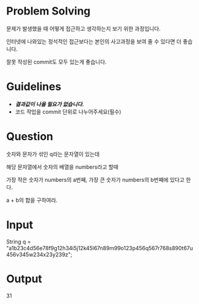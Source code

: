 # Problem Solving
문제가 발생했을 때 어떻게 접근하고 생각하는지 보기 위한 과정입니다.

인터넷에 나와있는 정석적인 접근보다는 본인의 사고과정을 보여 줄 수 있다면 더 좋습니다.

잘못 작성된 commit도 모두 있는게 좋습니다.

# Guidelines
* ***결과값이 나올 필요가 없습니다.***
* 코드 작업을 commit 단위로 나누어주세요(필수)

# Question

숫자와 문자가 섞인 q라는 문자열이 있는데

해당 문자열에서 숫자의 배열을 numbers라고 할때

가장 작은 숫자가 numbers의 a번째, 가장 큰 숫자가 numbers의 b번째에 있다고 한다.

a + b의 합을 구하여라.

# Input

  String q = "a1b23c4d56e78f9g12h34i5j12k45l67n89m99o123p456q567r768s890t67u456v345w234x23y239z";

# Output

  31

